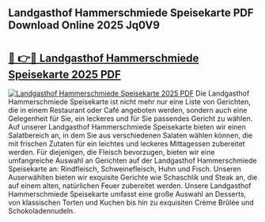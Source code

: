 ## Landgasthof Hammerschmiede Speisekarte PDF Download Online 2025 Jq0V9

# <h2><a href="http://gc8q795.nevu.top/?p=Landgasthof+Hammerschmiede+Speisekarte">🔗 👉🔴 Landgasthof Hammerschmiede Speisekarte 2025 PDF</a></h2>

[![Landgasthof Hammerschmiede Speisekarte 2025 PDF](https://i.imgur.com/dBaPXMq.png)](http://gc8q795.nevu.top/?p=Landgasthof+Hammerschmiede+Speisekarte)
Die Landgasthof Hammerschmiede Speisekarte ist nicht mehr nur eine Liste von Gerichten, die in einem Restaurant oder Café angeboten werden, sondern auch eine Gelegenheit für Sie, ein leckeres und für Sie passendes Gericht zu wählen. Auf unserer Landgasthof Hammerschmiede Speisekarte bieten wir einen Salatbereich an, in dem Sie aus verschiedenen Salaten wählen können, die mit frischen Zutaten für ein leichtes und leckeres Mittagessen zubereitet werden. Für diejenigen, die Fleisch bevorzugen, bieten wir eine umfangreiche Auswahl an Gerichten auf der Landgasthof Hammerschmiede Speisekarte an: Rindfleisch, Schweinefleisch, Huhn und Fisch. Unseren Auserwählten bieten wir exquisite Gerichte wie Schaschlik und Steak an, die auf einem alten, natürlichen Feuer zubereitet werden. Unsere Landgasthof Hammerschmiede Speisekarte umfasst eine große Auswahl an Desserts, von klassischen Torten und Kuchen bis hin zu exquisiten Crème Brûlée und Schokoladennudeln.
